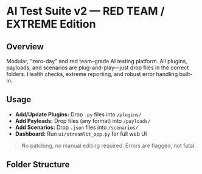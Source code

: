 # AI Test Suite v2 — RED TEAM / EXTREME Edition

## Overview
Modular, “zero-day” and red team–grade AI testing platform. All plugins, payloads, and scenarios are plug-and-play—just drop files in the correct folders. Health checks, extreme reporting, and robust error handling built-in.

## Usage

- **Add/Update Plugins:** Drop `.py` files into `/plugins/`
- **Add Payloads:** Drop files (any format) into `/payloads/`
- **Add Scenarios:** Drop `.json` files into `/scenarios/`
- **Dashboard:** Run `ui/streamlit_app.py` for full web UI

> No patching, no manual editing required. Errors are flagged, not fatal.

## Folder Structure


